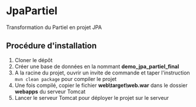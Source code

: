 # JpaPartiel
Transformation du Partiel en projet JPA

## Procédure d'installation

1. Cloner le dépôt
2. Créer une base de données en la nommant **demo_jpa_partiel_final**
3. A la racine du projet, ouvrir un invite de commande et taper l'instruction `mvn clean package` pour compiler le projet
4. Une fois compilé, copier le fichier **web\target\web.war** dans le dossier **webapps** du serveur Tomcat
5. Lancer le serveur Tomcat pour déployer le projet sur le serveur
